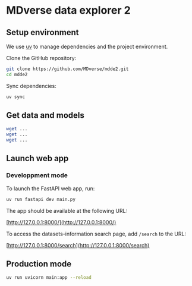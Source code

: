 # MDverse data explorer 2

## Setup environment

We use [uv](https://docs.astral.sh/uv/getting-started/installation/)
to manage dependencies and the project environment.

Clone the GitHub repository:

```sh
git clone https://github.com/MDverse/mdde2.git
cd mdde2
```

Sync dependencies:

```sh
uv sync
```

## Get data and models

```bash
wget ...
wget ...
wget ...
```


## Launch web app

### Developpment mode

To launch the FastAPI web app, run:

```bash
uv run fastapi dev main.py
```

The app should be available at the following URL:

[http://127.0.0.1:8000/](http://127.0.0.1:8000/)


To access the datasets-information search page, add `/search` to the URL:

[http://127.0.0.1:8000/search](http://127.0.0.1:8000/search)


## Production mode

```bash
uv run uvicorn main:app --reload
```
